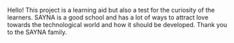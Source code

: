 Hello! 
This project is a learning aid but also a test for the curiosity of the learners. 
SAYNA is a good school and has a lot of ways to attract love towards the technological world and how it should be developed. 
Thank you to the SAYNA family.

